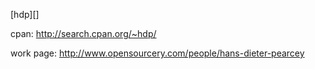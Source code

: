 [hdp][]

cpan: http://search.cpan.org/~hdp/

work page: http://www.opensourcery.com/people/hans-dieter-pearcey
